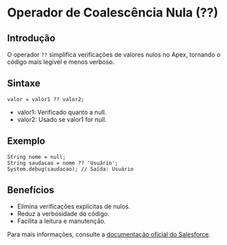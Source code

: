 # Operador de Coalescência Nula (??)

## Introdução
O operador `??` simplifica verificações de valores nulos no Apex, tornando o código mais legível e menos verboso.

## Sintaxe
```apex
valor = valor1 ?? valor2;
```
- valor1: Verificado quanto a null.
- valor2: Usado se valor1 for null.

## Exemplo
```apex
String nome = null;
String saudacao = nome ?? 'Usuário';
System.debug(saudacao); // Saída: Usuário
```

## Benefícios
- Elimina verificações explícitas de nulos.
- Reduz a verbosidade do código.
- Facilita a leitura e manutenção.

Para mais informações, consulte a [documentação oficial do Salesforce](https://help.salesforce.com/s/articleView?id=release-notes.rn_apex_NullCoalescingOper.htm&release=248&type=5).